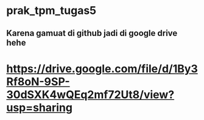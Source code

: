 # prak_tpm_tugas5

## Karena gamuat di github jadi di google drive hehe

# https://drive.google.com/file/d/1By3Rf8oN-9SP-30dSXK4wQEq2mf72Ut8/view?usp=sharing

